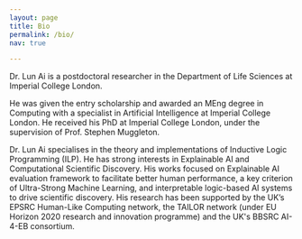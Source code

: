 ```yaml
---
layout: page
title: Bio
permalink: /bio/
nav: true

---
```


Dr. Lun Ai is a postdoctoral researcher in the Department of Life Sciences at Imperial College London.
 
He was given the entry scholarship and awarded an MEng degree in Computing with a specialist in Artificial Intelligence at Imperial College London. He received his PhD at Imperial College London, under the supervision of Prof. Stephen Muggleton.  

Dr. Lun Ai specialises in the theory and implementations of Inductive Logic Programming (ILP). 
He has strong interests in Explainable AI and Computational Scientific Discovery. 
His works focused on Explainable AI evaluation framework to facilitate better human performance, a key criterion of Ultra-Strong Machine Learning, and interpretable logic-based AI systems to drive scientific discovery.
His research has been supported by the UK’s EPSRC Human-Like Computing network, the TAILOR network (under EU Horizon 2020 research and innovation programme) and the UK's BBSRC AI-4-EB consortium. 

